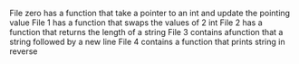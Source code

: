 File zero has a function that take a pointer to an int and update the pointing value
File 1 has a function that swaps the values of 2 int
File 2 has a function that returns the length of a string
 File 3 contains afunction that a string followed by a new line
 File 4 contains a function that prints string in reverse
